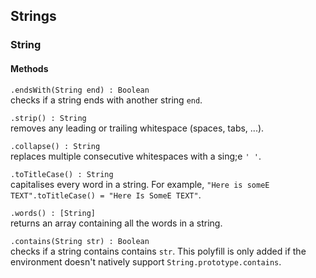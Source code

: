 ## Strings


### String

#### Methods

`.endsWith(String end) : Boolean`  
checks if a string ends with another string `end`.

`.strip() : String`  
removes any leading or trailing whitespace (spaces, tabs, ...).

`.collapse() : String`  
replaces multiple consecutive whitespaces with a sing;e `' '`.

`.toTitleCase() : String`  
capitalises every word in a string. For example, `"Here is someE TEXT".toTitleCase() = "Here Is SomeE TEXT"`.

`.words() : [String]`  
returns an array containing all the words in a string.

`.contains(String str) : Boolean`  
checks if a string contains contains `str`. This polyfill is only added if the environment doesn't natively support `String.prototype.contains`.
